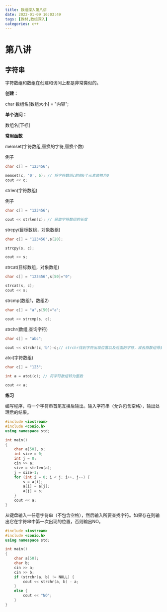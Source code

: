 ```yaml
---
title: 数组深入第八讲
date: 2022-01-09 16:03:49
tags: [教材,数组深入] 
categories: c++
---
```


# 第八讲

## 字符串

字符数组和数组在创建和访问上都是非常类似的。

**创建：**

  char 数组名[数组大小] = "内容";

**单个访问：**

  数组名[下标]

**常用函数**

memset(字符数组,替换的字符,替换个数)

  例子

```c++
char c[] = "123456";

memset(c, '0', 6); // 将字符数组c的前6个元素替换为0
cout << c;
```

strlen(字符数组)

  例子

```c++
char c[] = "123456";

cout << strlen(c); // 获取字符数组的长度
```

strcpy(目标数组，对象数组)

```c++
char c[] = "123456",s[20];

strcpy(s, c);

cout << s;
```

strcat(目标数组，对象数组)

```c++
char c[] = "123456",s[50]="0";

strcat(s, c);
cout << s;
```

strcmp(数组1，数组2)

```c++
char c[] = "a",s[50]="a";

cout << strcmp(s, c);
```

strchr(数组,查询字符)

```c++
char c[] = "abc";

cout << strchr(c,'b')-c;// strchr找到字符出现位置以及后面的字符，减去原数组得到该字符的位置
```

atoi(字符数组)

```c++
char c[] = "123";

int a = atoi(c); // 将字符数组转为整数

cout << a;
```

**练习**

编写程序，将一个字符串首尾互换后输出。输入字符串（允许包含空格），输出处理后的结果。

```c++
#include <iostream>
#include <conio.h>
using namespace std;

int main()
{
	char a[50], s;
	int size = 0;
	int j = 0;
	cin >> a;
	size = strlen(a);
	j = size-1;
	for (int i = 0; i < j; i++, j--) {
		s = a[i];
		a[i] = a[j];
		a[j] = s;
	}
	cout << a;
}
```

从键盘输入一任意字符串（不包含空格），然后输入所要查找字符。如果存在则输出它在字符串中第一次出现的位置，否则输出NO。

```c++
#include <iostream>
#include <conio.h>
using namespace std;

int main()
{
	char a[50];
	char b;
	cin >> a;
	cin >> b;
	if (strchr(a, b) != NULL) {
		cout << strchr(a, b) - a;
	}
	else {
		cout << "NO";
	}
}
```

